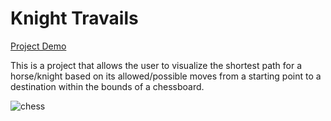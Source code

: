 # Knight Travails

[Project Demo]( https://ztnix.github.io/Knights-Travails/)

This is a project that allows the user to visualize the shortest path for a horse/knight based on its allowed/possible moves from a starting point to a destination within the bounds of a chessboard.

![chess](https://github.com/user-attachments/assets/a728b5c6-7914-47ba-aafc-e9899c66b56d)
